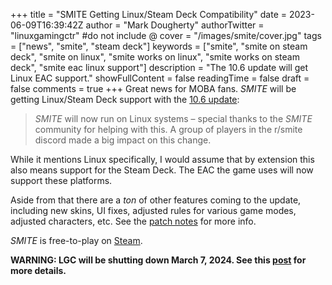 +++
title = "SMITE Getting Linux/Steam Deck Compatibility"
date = 2023-06-09T16:39:42Z
author = "Mark Dougherty"
authorTwitter = "linuxgamingctr" #do not include @
cover = "/images/smite/cover.jpg"
tags = ["news", "smite", "steam deck"]
keywords = ["smite", "smite on steam deck", "smite on linux", "smite works on linux", "smite works on steam deck", "smite eac linux support"]
description = "The 10.6 update will get Linux EAC support."
showFullContent = false
readingTime = false
draft = false
comments = true
+++
Great news for MOBA fans. *SMITE* will be getting Linux/Steam Deck support with the [10.6 update](https://www.smitegame.com/news/the-season-of-souls-10-6-update-notes/):
> *SMITE* will now run on Linux systems – special thanks to the *SMITE* community for helping with this. A group of players in the r/smite discord made a big impact on this change.

While it mentions Linux specifically, I would assume that by extension this also means support for the Steam Deck. The EAC the game uses will now support these platforms.

Aside from that there are a *ton* of other features coming to the update, including new skins, UI fixes, adjusted rules for various game modes, adjusted characters, etc. See the [patch notes](https://www.smitegame.com/news/the-season-of-souls-10-6-update-notes/) for more info.

*SMITE* is free-to-play on [Steam](https://store.steampowered.com/app/386360/SMITE/).

**WARNING: LGC will be shutting down March 7, 2024. See this [post](https://linuxgamingcentral.com/posts/the-end-of-lgc/) for more details.**
